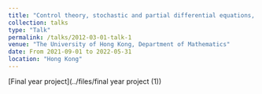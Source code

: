 ```yaml
---
title: "Control theory, stochastic and partial differential equations, as well as their applications to financial mathematics and machine learning"
collection: talks
type: "Talk"
permalink: /talks/2012-03-01-talk-1
venue: "The University of Hong Kong, Department of Mathematics"
date: From 2021-09-01 to 2022-05-31
location: "Hong Kong"
---
```


[Final year project](../files/final year project (1))
